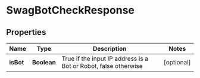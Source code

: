 
# SwagBotCheckResponse

## Properties
Name | Type | Description | Notes
------------ | ------------- | ------------- | -------------
**isBot** | **Boolean** | True if the input IP address is a Bot or Robot, false otherwise |  [optional]



